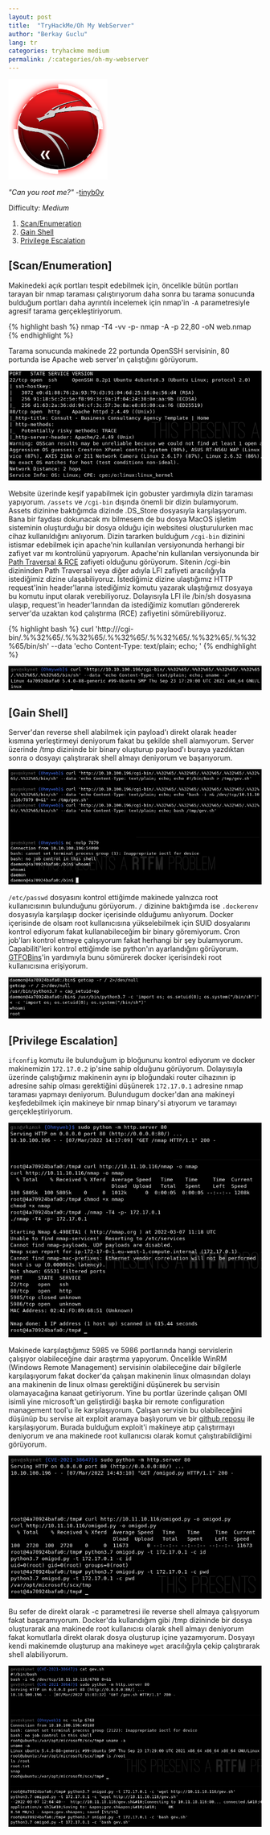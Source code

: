 ```yaml
---
layout: post
title:  "TryHackMe/Oh My WebServer"
author: "Berkay Guclu"
lang: tr
categories: tryhackme medium
permalink: /:categories/oh-my-webserver
---
```


[<img src="/assets/images/tryhackme/webserver.png" height="199">](https://tryhackme.com/room/ohmyweb)

*"Can you root me?"* -[tinyb0y](https://tryhackme.com/p/tinyb0y)

Difficulty: *Medium*

1. [Scan/Enumeration](#scan/enumeration)
2. [Gain Shell](#gain-shell)
3. [Privilege Escalation](#privilege-escalation)


## [Scan/Enumeration]

Makinedeki açık portları tespit edebilmek için, öncelikle bütün portları tarayan bir nmap taraması çalıştırıyorum daha sonra bu tarama sonucunda bulduğum portları daha ayrıntılı incelemek için nmap'in `-A` parametresiyle agresif tarama gerçekleştiriyorum.

{% highlight bash %}
nmap -T4 -vv -p- <ip>
nmap -A -p 22,80 <ip> -oN web.nmap
{% endhighlight %}

Tarama sonucunda makinede 22 portunda OpenSSH servisinin, 80 portunda ise Apache web server'ın çalıştığını görüyorum.

![webserver1](/assets/images/tryhackme/webserver1.png)

Website üzerinde keşif yapabilmek için gobuster yardımıyla dizin taraması yapıyorum. `/assets` ve `/cgi-bin` dışında önemli bir dizin bulamıyorum. Assets dizinine baktığımda dizinde .DS_Store dosyasıyla karşılaşıyorum. Bana bir faydası dokunacak mı bilmesem de bu dosya MacOS işletim sisteminin oluşturduğu bir dosya olduğu için websitesi oluşturulurken mac cihaz kullanıldığını anlıyorum. Dizin tararken bulduğum `/cgi-bin` dizinini istismar edebilmek için apache'nin kullanılan versiyonunda herhangi bir zafiyet var mı kontrolünü yapıyorum. Apache'nin kullanılan versiyonunda bir [Path Traversal & RCE](https://www.exploit-db.com/exploits/50383) zafiyeti olduğunu görüyorum. Sitenin /cgi-bin dizininden Path Traversal veya diğer adıyla LFI zafiyeti aracılığıyla istediğimiz dizine ulaşabiliyoruz. İstediğimiz dizine ulaştığımız HTTP request'inin header'larına istediğimiz komutu yazarak ulaştığımız dosyaya bu komutu input olarak verebiliyoruz. Dolayısıyla LFI ile /bin/sh dosyasına ulaşıp, request'in header'larından da istediğimiz komutları göndererek server'da uzaktan kod çalıştırma (RCE) zafiyetini sömürebiliyoruz.

{% highlight bash %}
curl 'http://<IP>/cgi-bin/.%%32%65/.%%32%65/.%%32%65/.%%32%65/.%%32%65/.%%32%65/bin/sh' --data 'echo Content-Type: text/plain; echo; <command>'
{% endhighlight %}

![webserver2](/assets/images/tryhackme/webserver2.png)


## [Gain Shell]

Server'dan reverse shell alabilmek için payload'ı direkt olarak header kısmına yerleştirmeyi deniyorum fakat bu şekilde shell alamıyorum. Server üzerinde /tmp dizininde bir binary oluşturup paylaod'ı buraya yazdıktan sonra o dosyayı çalıştırarak shell almayı deniyorum ve başarıyorum.

![webserver3](/assets/images/tryhackme/webserver3.png)

`/etc/passwd` dosyasını kontrol ettiğimde makinede yalnızca root kullanıcısının bulunduğunu görüyorum. `/` dizinine baktığımda ise `.dockerenv` dosyasıyla karşılaşıp docker içerisinde olduğumu anlıyorum.
Docker içerisinde de olsam root kullanıcısına yükselebilmek için SUID dosyalarını kontrol ediyorum fakat kullanabileceğim bir binary göremiyorum. Cron job'ları kontrol etmeye çalışıyorum fakat herhangi bir şey bulamıyorum. Capabiliti'leri kontrol ettiğimde ise python'ın ayarlandığını görüyorum. [GTFOBins](https://gtfobins.github.io/gtfobins/python/#capabilities)'in yardımıyla bunu sömürerek docker içerisindeki root kullanıcısına erişiyorum.


![webserver4](/assets/images/tryhackme/webserver4.png)


## [Privilege Escalation]

`ifconfig` komutu ile bulunduğum ip bloğununu kontrol ediyorum ve docker makinemizin `172.17.0.2` ip'sine sahip olduğunu görüyorum. Dolayısıyla üzerinde çalıştığımız makinenin aynı ip bloğundaki router cihazının ip adresine sahip olması gerektiğini düşünerek `172.17.0.1` adresine nmap taraması yapmayı deniyorum. Bulundugum docker'dan ana makineyi keşfedebilmek için makineye bir nmap binary'si atıyorum ve taramayı gerçekleştiriyorum.

![webserver5](/assets/images/tryhackme/webserver5.png)

Makinede karşılaştığımız 5985 ve 5986 portlarında hangi servislerin çalışıyor olabileceğine dair araştırma yapıyorum. Öncelikle WinRM (Windows Remote Management) servisinin olabileceğine dair bilgilerle karşılaşıyorum fakat docker'da çalışan makinenin linux olmasından dolayı ana makinenin de linux olması gerektiğini düşünerek bu servisin olamayacağına kanaat getiriyorum. Yine bu portlar üzerinde çalışan OMI isimli yine microsoft'un geliştirdiği başka bir remote configuration management tool'u ile karşılaşıyorum. Çalışan servisin bu olabileceğini düşünüp bu servise ait exploit aramaya başlıyorum ve bir [github reposu](https://github.com/horizon3ai/CVE-2021-38647) ile karşılaşıyorum. Burada bulduğum exploit'i makineye atıp çalıştırmayı deniyorum ve ana makinede root kullanıcısı olarak komut çalıştırabildiğimi görüyorum.

![webserver6](/assets/images/tryhackme/webserver6.png)

Bu sefer de direkt olarak -c parametresi ile reverse shell almaya çalışıyorum fakat başaramıyorum. Docker'da kullandığım gibi /tmp dizininde bir dosya oluşturarak ana makinede root kullanıcısı olarak shell almayı deniyorum fakat komutlarla direkt olarak dosya oluşturup içine yazamıyorum. Dosyayı kendi makinemde oluşturup ana makineye `wget` aracılığıyla çekip çalıştırarak shell alabiliyorum.

![webserver7](/assets/images/tryhackme/webserver7.png)
